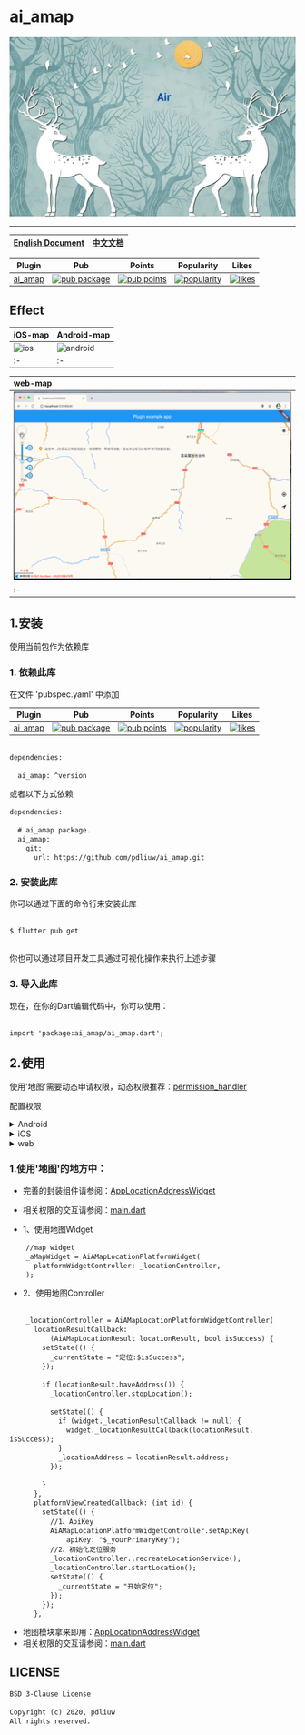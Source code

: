 # ai_amap

![totem](https://raw.githubusercontent.com/pdliuw/pdliuw.github.io/master/images/totem_four_logo.jpg)

-----

|[English Document](https://github.com/pdliuw/ai_amap/blob/master/README_EN.md)|[中文文档](https://github.com/pdliuw/ai_amap)|
|:-|:-|

| Plugin | Pub | Points | Popularity | Likes |
|-----|-----|--------|------------|-------|
|[ai_amap](https://github.com/pdliuw/ai_amap)|[![pub package](https://img.shields.io/pub/v/ai_amap.svg)](https://pub.dev/packages/ai_amap)|[![pub points](https://badges.bar/ai_amap/pub%20points)](https://pub.dev/packages/ai_amap/score)|[![popularity](https://badges.bar/ai_amap/popularity)](https://pub.dev/packages/ai_amap/score)|[![likes](https://badges.bar/ai_amap/likes)](https://pub.dev/packages/ai_amap/score)|



## Effect

|iOS-map|Android-map|
|:-|:-|
|![ios](https://github.com/pdliuw/ai_amap/blob/master/example/gif/ai_amap_ios.gif)|![android](https://github.com/pdliuw/ai_amap/blob/master/example/gif/ai_amap_android.gif)|
|:-|:-|

|web-map|
|:-|
|![web](https://github.com/pdliuw/ai_amap/blob/master/example/gif/ai_amap_web.gif)|
|:-|


## 1.安装

使用当前包作为依赖库

### 1. 依赖此库

在文件 'pubspec.yaml' 中添加

| Plugin | Pub | Points | Popularity | Likes |
|-----|-----|--------|------------|-------|
|[ai_amap](https://github.com/pdliuw/ai_amap)|[![pub package](https://img.shields.io/pub/v/ai_amap.svg)](https://pub.dev/packages/ai_amap)|[![pub points](https://badges.bar/ai_amap/pub%20points)](https://pub.dev/packages/ai_amap/score)|[![popularity](https://badges.bar/ai_amap/popularity)](https://pub.dev/packages/ai_amap/score)|[![likes](https://badges.bar/ai_amap/likes)](https://pub.dev/packages/ai_amap/score)|



```

dependencies:

  ai_amap: ^version

```

或者以下方式依赖

```
dependencies:

  # ai_amap package.
  ai_amap:
    git:
      url: https://github.com/pdliuw/ai_amap.git

```

### 2. 安装此库

你可以通过下面的命令行来安装此库

```

$ flutter pub get


```

你也可以通过项目开发工具通过可视化操作来执行上述步骤

### 3. 导入此库

现在，在你的Dart编辑代码中，你可以使用：

```

import 'package:ai_amap/ai_amap.dart';

```

## 2.使用

使用'地图'需要动态申请权限，动态权限推荐：[permission_handler](https://github.com/Baseflow/flutter-permission-handler)

配置权限

<details>
<summary>Android</summary>

```

    <!--
    地图SDK（包含其搜索功能）需要的基础权限
    -->

    <!--允许程序打开网络套接字-->
    <uses-permission android:name="android.permission.INTERNET" />
    <!--允许程序设置内置sd卡的写权限-->
    <uses-permission android:name="android.permission.WRITE_EXTERNAL_STORAGE" />
    <!--允许程序获取网络状态-->
    <uses-permission android:name="android.permission.ACCESS_NETWORK_STATE" />
    <!--允许程序访问WiFi网络信息-->
    <uses-permission android:name="android.permission.ACCESS_WIFI_STATE" />
    <!--允许程序读写手机状态和身份-->
    <uses-permission android:name="android.permission.READ_PHONE_STATE" />
    <!--允许程序访问CellID或WiFi热点来获取粗略的位置-->
    <uses-permission android:name="android.permission.ACCESS_COARSE_LOCATION" />

    <!--
    地图定位需要的权限
    -->

    <!--用于进行网络定位-->
    <uses-permission android:name="android.permission.ACCESS_COARSE_LOCATION"/>
    <!--用于访问GPS定位-->
    <uses-permission android:name="android.permission.ACCESS_FINE_LOCATION"/>
    <!--用于获取运营商信息，用于支持提供运营商信息相关的接口-->
    <uses-permission android:name="android.permission.ACCESS_NETWORK_STATE"/>
    <!--用于访问wifi网络信息，wifi信息会用于进行网络定位-->
    <uses-permission android:name="android.permission.ACCESS_WIFI_STATE"/>
    <!--用于获取wifi的获取权限，wifi信息会用来进行网络定位-->
    <uses-permission android:name="android.permission.CHANGE_WIFI_STATE"/>
    <!--用于访问网络，网络定位需要上网-->
    <uses-permission android:name="android.permission.INTERNET"/>
    <!--用于读取手机当前的状态-->
    <uses-permission android:name="android.permission.READ_PHONE_STATE"/>
    <!--用于写入缓存数据到扩展存储卡-->
    <uses-permission android:name="android.permission.WRITE_EXTERNAL_STORAGE"/>
    <!--用于申请调用A-GPS模块-->
    <uses-permission android:name="android.permission.ACCESS_LOCATION_EXTRA_COMMANDS"/>

    <!--
    导航所需权限
    -->
    <uses-permission android:name="android.permission.INTERNET" />
    <uses-permission android:name="android.permission.WRITE_EXTERNAL_STORAGE" />
    <uses-permission android:name="android.permission.ACCESS_COARSE_LOCATION" />
    <uses-permission android:name="android.permission.ACCESS_NETWORK_STATE" />
    <uses-permission android:name="android.permission.ACCESS_FINE_LOCATION" />
    <uses-permission android:name="android.permission.READ_PHONE_STATE" />
    <uses-permission android:name="android.permission.CHANGE_WIFI_STATE" />
    <uses-permission android:name="android.permission.ACCESS_WIFI_STATE" />
    <uses-permission android:name="android.permission.WAKE_LOCK" />


    <application>
    
    ...    

        <meta-data
            android:name="com.amap.api.v2.apikey"
            android:value="${apiKey}" />
        <!--
        https://lbs.amap.com/api/android-location-sdk/guide/android-location/getlocation
        (请在application标签中声明service组件,每个app拥有自己单独的定位service。)
        -->
        <service android:name="com.amap.api.location.APSService"></service>

        <!--
        地图导航组件
        -->
        <activity android:name="com.amap.api.navi.AmapRouteActivity"
            android:theme="@android:style/Theme.NoTitleBar"
            android:configChanges="orientation|keyboardHidden|screenSize" />

    </application>

```

</details>

<details>
<summary>iOS</summary>


```

	<key>NSFileProviderPresenceUsageDescription</key>
	<string>使用时允许访问文件</string>
	<key>NSLocationAlwaysAndWhenInUseUsageDescription</key>
	<string>始终允许定位(提高后台定位准确率)</string>
	<key>NSLocationAlwaysUsageDescription</key>
	<string>使用时始终允许定位</string>
	<key>NSLocationWhenInUseUsageDescription</key>
	<string>使用时允许定位</string>


```

** 为提高iOS定位成功率，请打开-->'Background Modes' --> 勾选☑ ️'Location Updates' **

iOS支持PlatformView配置：

```
	
    <key>io.flutter.embedded_views_preview</key>
    <true/>
    
```
</details>

<details>
<summary>web</summary>


```
    
    <script src="https://webapi.amap.com/loader.js" type="text/javascript"></script>
    
    
```

</details>

### 1.使用'地图'的地方中：

* 完善的封装组件请参阅：[AppLocationAddressWidget](https://github.com/pdliuw/ai_amap/blob/master/example/lib/app_location_address_widget.dart)
* 相关权限的交互请参阅：[main.dart](https://github.com/pdliuw/ai_amap/blob/master/example/lib/main.dart)

* 1、使用地图Widget

```
    //map widget
    _aMapWidget = AiAMapLocationPlatformWidget(
      platformWidgetController: _locationController,
    );

```

* 2、使用地图Controller

```

    _locationController = AiAMapLocationPlatformWidgetController(
      locationResultCallback:
          (AiAMapLocationResult locationResult, bool isSuccess) {
        setState(() {
          _currentState = "定位:$isSuccess";
        });

        if (locationResult.haveAddress()) {
          _locationController.stopLocation();

          setState(() {
            if (widget._locationResultCallback != null) {
              widget._locationResultCallback(locationResult, isSuccess);
            }
            _locationAddress = locationResult.address;
          });

        }
      },
      platformViewCreatedCallback: (int id) {
        setState(() {
          //1、ApiKey
          AiAMapLocationPlatformWidgetController.setApiKey(
              apiKey: "$_yourPrimaryKey");
          //2、初始化定位服务
          _locationController..recreateLocationService();
          _locationController.startLocation();
          setState(() {
            _currentState = "开始定位";
          });
        });
      },

```

* 地图模块拿来即用：[AppLocationAddressWidget](https://github.com/pdliuw/ai_amap/blob/master/example/lib/app_location_address_widget.dart)
* 相关权限的交互请参阅：[main.dart](https://github.com/pdliuw/ai_amap/blob/master/example/lib/main.dart)

## LICENSE

    BSD 3-Clause License
    
    Copyright (c) 2020, pdliuw
    All rights reserved.